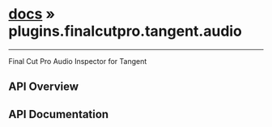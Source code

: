 # [docs](index.md) » plugins.finalcutpro.tangent.audio
---

Final Cut Pro Audio Inspector for Tangent

## API Overview

## API Documentation

